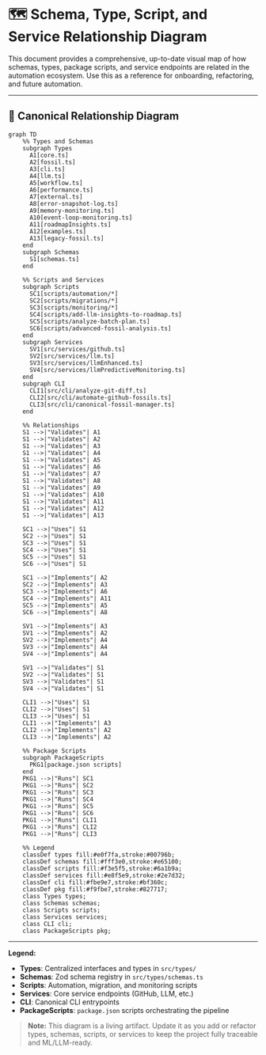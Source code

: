 # 🗺️ Schema, Type, Script, and Service Relationship Diagram

This document provides a comprehensive, up-to-date visual map of how schemas, types, package scripts, and service endpoints are related in the automation ecosystem. Use this as a reference for onboarding, refactoring, and future automation.

---

## 📐 Canonical Relationship Diagram

```mermaid
graph TD
    %% Types and Schemas
    subgraph Types
      A1[core.ts] 
      A2[fossil.ts]
      A3[cli.ts]
      A4[llm.ts]
      A5[workflow.ts]
      A6[performance.ts]
      A7[external.ts]
      A8[error-snapshot-log.ts]
      A9[memory-monitoring.ts]
      A10[event-loop-monitoring.ts]
      A11[roadmapInsights.ts]
      A12[examples.ts]
      A13[legacy-fossil.ts]
    end
    subgraph Schemas
      S1[schemas.ts]
    end

    %% Scripts and Services
    subgraph Scripts
      SC1[scripts/automation/*]
      SC2[scripts/migrations/*]
      SC3[scripts/monitoring/*]
      SC4[scripts/add-llm-insights-to-roadmap.ts]
      SC5[scripts/analyze-batch-plan.ts]
      SC6[scripts/advanced-fossil-analysis.ts]
    end
    subgraph Services
      SV1[src/services/github.ts]
      SV2[src/services/llm.ts]
      SV3[src/services/llmEnhanced.ts]
      SV4[src/services/llmPredictiveMonitoring.ts]
    end
    subgraph CLI
      CLI1[src/cli/analyze-git-diff.ts]
      CLI2[src/cli/automate-github-fossils.ts]
      CLI3[src/cli/canonical-fossil-manager.ts]
    end

    %% Relationships
    S1 -->|"Validates"| A1
    S1 -->|"Validates"| A2
    S1 -->|"Validates"| A3
    S1 -->|"Validates"| A4
    S1 -->|"Validates"| A5
    S1 -->|"Validates"| A6
    S1 -->|"Validates"| A7
    S1 -->|"Validates"| A8
    S1 -->|"Validates"| A9
    S1 -->|"Validates"| A10
    S1 -->|"Validates"| A11
    S1 -->|"Validates"| A12
    S1 -->|"Validates"| A13

    SC1 -->|"Uses"| S1
    SC2 -->|"Uses"| S1
    SC3 -->|"Uses"| S1
    SC4 -->|"Uses"| S1
    SC5 -->|"Uses"| S1
    SC6 -->|"Uses"| S1

    SC1 -->|"Implements"| A2
    SC2 -->|"Implements"| A3
    SC3 -->|"Implements"| A6
    SC4 -->|"Implements"| A11
    SC5 -->|"Implements"| A5
    SC6 -->|"Implements"| A8

    SV1 -->|"Implements"| A3
    SV1 -->|"Implements"| A2
    SV2 -->|"Implements"| A4
    SV3 -->|"Implements"| A4
    SV4 -->|"Implements"| A4

    SV1 -->|"Validates"| S1
    SV2 -->|"Validates"| S1
    SV3 -->|"Validates"| S1
    SV4 -->|"Validates"| S1

    CLI1 -->|"Uses"| S1
    CLI2 -->|"Uses"| S1
    CLI3 -->|"Uses"| S1
    CLI1 -->|"Implements"| A3
    CLI2 -->|"Implements"| A2
    CLI3 -->|"Implements"| A2

    %% Package Scripts
    subgraph PackageScripts
      PKG1[package.json scripts]
    end
    PKG1 -->|"Runs"| SC1
    PKG1 -->|"Runs"| SC2
    PKG1 -->|"Runs"| SC3
    PKG1 -->|"Runs"| SC4
    PKG1 -->|"Runs"| SC5
    PKG1 -->|"Runs"| SC6
    PKG1 -->|"Runs"| CLI1
    PKG1 -->|"Runs"| CLI2
    PKG1 -->|"Runs"| CLI3

    %% Legend
    classDef types fill:#e0f7fa,stroke:#00796b;
    classDef schemas fill:#fff3e0,stroke:#e65100;
    classDef scripts fill:#f3e5f5,stroke:#6a1b9a;
    classDef services fill:#e8f5e9,stroke:#2e7d32;
    classDef cli fill:#fbe9e7,stroke:#bf360c;
    classDef pkg fill:#f9fbe7,stroke:#827717;
    class Types types;
    class Schemas schemas;
    class Scripts scripts;
    class Services services;
    class CLI cli;
    class PackageScripts pkg;
```

---

**Legend:**
- **Types**: Centralized interfaces and types in `src/types/`
- **Schemas**: Zod schema registry in `src/types/schemas.ts`
- **Scripts**: Automation, migration, and monitoring scripts
- **Services**: Core service endpoints (GitHub, LLM, etc.)
- **CLI**: Canonical CLI entrypoints
- **PackageScripts**: `package.json` scripts orchestrating the pipeline

> **Note:** This diagram is a living artifact. Update it as you add or refactor types, schemas, scripts, or services to keep the project fully traceable and ML/LLM-ready. 